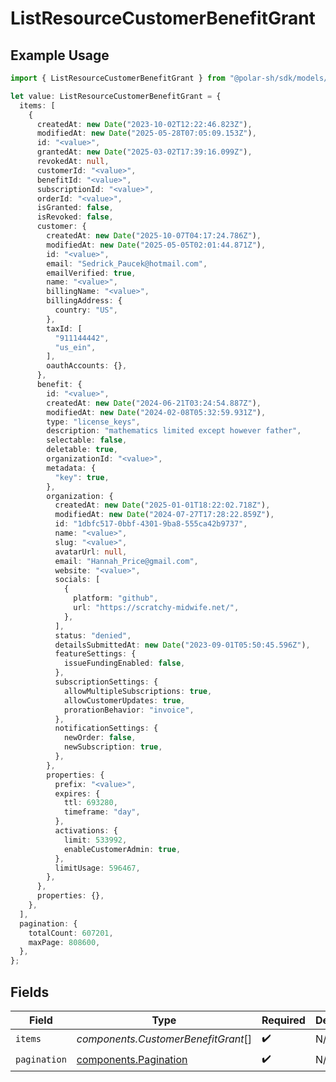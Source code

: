 # ListResourceCustomerBenefitGrant

## Example Usage

```typescript
import { ListResourceCustomerBenefitGrant } from "@polar-sh/sdk/models/components/listresourcecustomerbenefitgrant.js";

let value: ListResourceCustomerBenefitGrant = {
  items: [
    {
      createdAt: new Date("2023-10-02T12:22:46.823Z"),
      modifiedAt: new Date("2025-05-28T07:05:09.153Z"),
      id: "<value>",
      grantedAt: new Date("2025-03-02T17:39:16.099Z"),
      revokedAt: null,
      customerId: "<value>",
      benefitId: "<value>",
      subscriptionId: "<value>",
      orderId: "<value>",
      isGranted: false,
      isRevoked: false,
      customer: {
        createdAt: new Date("2025-10-07T04:17:24.786Z"),
        modifiedAt: new Date("2025-05-05T02:01:44.871Z"),
        id: "<value>",
        email: "Sedrick_Paucek@hotmail.com",
        emailVerified: true,
        name: "<value>",
        billingName: "<value>",
        billingAddress: {
          country: "US",
        },
        taxId: [
          "911144442",
          "us_ein",
        ],
        oauthAccounts: {},
      },
      benefit: {
        id: "<value>",
        createdAt: new Date("2024-06-21T03:24:54.887Z"),
        modifiedAt: new Date("2024-02-08T05:32:59.931Z"),
        type: "license_keys",
        description: "mathematics limited except however father",
        selectable: false,
        deletable: true,
        organizationId: "<value>",
        metadata: {
          "key": true,
        },
        organization: {
          createdAt: new Date("2025-01-01T18:22:02.718Z"),
          modifiedAt: new Date("2024-07-27T17:28:22.859Z"),
          id: "1dbfc517-0bbf-4301-9ba8-555ca42b9737",
          name: "<value>",
          slug: "<value>",
          avatarUrl: null,
          email: "Hannah_Price@gmail.com",
          website: "<value>",
          socials: [
            {
              platform: "github",
              url: "https://scratchy-midwife.net/",
            },
          ],
          status: "denied",
          detailsSubmittedAt: new Date("2023-09-01T05:50:45.596Z"),
          featureSettings: {
            issueFundingEnabled: false,
          },
          subscriptionSettings: {
            allowMultipleSubscriptions: true,
            allowCustomerUpdates: true,
            prorationBehavior: "invoice",
          },
          notificationSettings: {
            newOrder: false,
            newSubscription: true,
          },
        },
        properties: {
          prefix: "<value>",
          expires: {
            ttl: 693280,
            timeframe: "day",
          },
          activations: {
            limit: 533992,
            enableCustomerAdmin: true,
          },
          limitUsage: 596467,
        },
      },
      properties: {},
    },
  ],
  pagination: {
    totalCount: 607201,
    maxPage: 808600,
  },
};
```

## Fields

| Field                                                          | Type                                                           | Required                                                       | Description                                                    |
| -------------------------------------------------------------- | -------------------------------------------------------------- | -------------------------------------------------------------- | -------------------------------------------------------------- |
| `items`                                                        | *components.CustomerBenefitGrant*[]                            | :heavy_check_mark:                                             | N/A                                                            |
| `pagination`                                                   | [components.Pagination](../../models/components/pagination.md) | :heavy_check_mark:                                             | N/A                                                            |